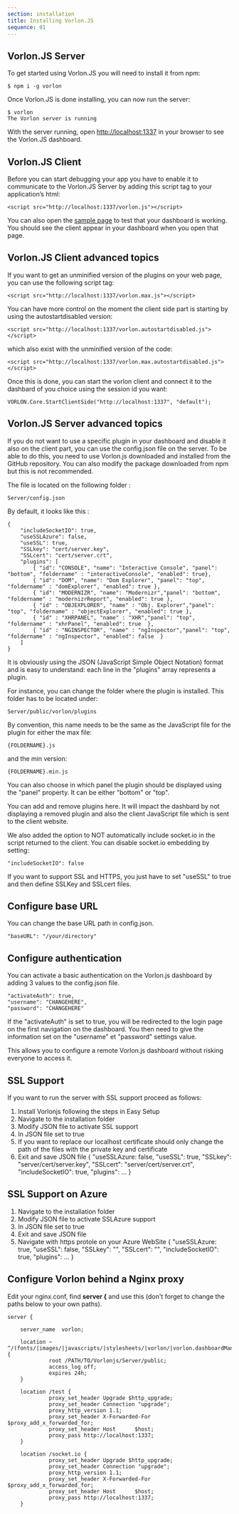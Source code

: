 ```yaml
---
section: installation
title: Installing Vorlon.JS
sequence: 01
---
```


## Vorlon.JS Server

To get started using Vorlon.JS you will need to install it from npm:

    $ npm i -g vorlon

Once Vorlon.JS is done installing, you can now run the server:

    $ vorlon
    The Vorlon server is running

With the server running, open [http://localhost:1337](http://localhost:1337) in your browser to see the Vorlon.JS dashboard.

## Vorlon.JS Client

Before you can start debugging your app you have to enable it to communicate to the Vorlon.JS Server by adding this script tag to your application’s html:

    <script src="http://localhost:1337/vorlon.js"></script>

You can also open the [sample page](http://cdn.rawgit.com/MicrosoftDX/Vorlonjs/master/Plugins/samples/index.html) to test that your dashboard is working. You should see the client appear in your dashboard when you open that page.

## Vorlon.JS Client advanced topics

If you want to get an unminified version of the plugins on your web page, you can use the following script tag:

    <script src="http://localhost:1337/vorlon.max.js"></script>

You can have more control on the moment the client side part is starting by using the autostartdisabled version:

    <script src="http://localhost:1337/vorlon.autostartdisabled.js"></script>
    
which also exist with the unminified version of the code:

    <script src="http://localhost:1337/vorlon.max.autostartdisabled.js"></script>
    
Once this is done, you can start the vorlon client and connect it to the dashbard of you choice using the session id you want:

    VORLON.Core.StartClientSide("http://localhost:1337", "default");
    
## Vorlon.JS Server advanced topics

If you do not want to use a specific plugin in your dashboard and disable it also on the client part, you can use the config.json file on the server.
To be able to do this, you need to use Vorlon.js downloaded and installed from the GitHub repository. You can also modify the package downloaded from npm but this is not recommended.

The file is located on the following folder :

    Server/config.json
    
By default, it looks like this :

    {
        "includeSocketIO": true,
        "useSSLAzure": false,
        "useSSL": true,
        "SSLkey": "cert/server.key",
        "SSLcert": "cert/server.crt",
        "plugins": [
            { "id": "CONSOLE", "name": "Interactive Console", "panel": "bottom", "foldername" : "interactiveConsole", "enabled": true},
            { "id": "DOM", "name": "Dom Explorer", "panel": "top", "foldername" : "domExplorer", "enabled": true },
            { "id": "MODERNIZR", "name": "Modernizr","panel": "bottom", "foldername" : "modernizrReport", "enabled": true },
            { "id" : "OBJEXPLORER", "name" : "Obj. Explorer","panel": "top", "foldername" : "objectExplorer", "enabled": true },
            { "id" : "XHRPANEL", "name" : "XHR","panel": "top", "foldername" : "xhrPanel", "enabled": true  },
            { "id" : "NGINSPECTOR", "name" : "ngInspector","panel": "top", "foldername" : "ngInspector", "enabled": false  }
        ]
    }
    
It is obviously using the JSON (JavaScript Simple Object Notation) format and is easy to understand: each line in the "plugins" array represents a plugin.

For instance, you can change the folder where the plugin is installed. This folder has to be located under:

    Server/public/vorlon/plugins
    
By convention, this name needs to be the same as the JavaScript file for the plugin for either the max file:

    {FOLDERNAME}.js
    
and the min version:

    {FOLDERNAME}.min.js
    
You can also choose in which panel the plugin should be displayed using the "panel" property. It can be either "bottom" or "top".

You can add and remove plugins here. 
It will impact the dashbard by not displaying a removed plugin and also the client JavaScript file which is sent to the client website.

We also added the option to NOT automatically include socket.io in the script returned to the client. You can disable socket.io embedding by setting:

    "includeSocketIO": false
    
If you want to support SSL and HTTPS, you just have to set "useSSL" to true and then define SSLKey and SSLcert files.

## Configure base URL

You can change the base URL path in config.json.

    "baseURL": "/your/directory"
    
## Configure authentication

You can activate a basic authentication on the Vorlon.js dashboard by adding 3 values to the config.json file.

    "activateAuth": true,
    "username": "CHANGEHERE",
    "password": "CHANGEHERE"
    
If the "activateAuth" is set to true, you will be redirected to the login page on the first navigation on the dashboard.
You then need to give the information set on the "username" et "password" settings value.

This allows you to configure a remote Vorlon.js dashboard without risking everyone to access it.

## SSL Support

If you want to run the server with SSL support proceed as follows:

1. Install Vorlonjs following the steps in Easy Setup
2. Navigate to the installation folder
3. Modify JSON file to activate SSL support
4. In JSON file set to true 
5. If you want to replace our localhost certificate should only change the path of the files with the private key and certificate
6. Exit and save JSON file
{
    "useSSLAzure: false,
    "useSSL": true,
    "SSLkey": "server/cert/server.key",
    "SSLcert": "server/cert/server.crt",
    "includeSocketIO": true,
    "plugins": 
        ...
}

## SSL Support on Azure

1. Navigate to the installation folder
2. Modify JSON file to activate SSLAzure support
3. In JSON file set to true
4. Exit and save JSON file
5. Navigate with https protole on your Azure WebSite
{
    "useSSLAzure: true,
    "useSSL": false,
    "SSLkey": "",
    "SSLcert": "",
    "includeSocketIO": true,
    "plugins": 
       ...
}
## Configure Vorlon behind a Nginx proxy

Edit your nginx.conf, find **server {** and use this (don't forget to change the paths below to your own paths).

    server {

        server_name  vorlon;

        location ~ ^/(fonts/|images/|javascripts/|stylesheets/|vorlon/|vorlon.dashboardManager.js|robots.txt|humans.txt|favicon.ico) {
                 root /PATH/TO/Vorlonjs/Server/public;
                 access_log off;
                 expires 24h;
        }

        location /test {
                 proxy_set_header Upgrade $http_upgrade;
                 proxy_set_header Connection "upgrade";
                 proxy_http_version 1.1;
                 proxy_set_header X-Forwarded-For $proxy_add_x_forwarded_for;
                 proxy_set_header Host      $host;
                 proxy_pass http://localhost:1337;
        }

        location /socket.io {
                 proxy_set_header Upgrade $http_upgrade;
                 proxy_set_header Connection "upgrade";
                 proxy_http_version 1.1;
                 proxy_set_header X-Forwarded-For $proxy_add_x_forwarded_for;
                 proxy_set_header Host      $host;
                 proxy_pass http://localhost:1337;
        }

